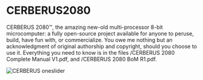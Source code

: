 # CERBERUS2080
CERBERUS 2080™, the amazing new-old multi-processor 8-bit microcomputer: a fully open-source project available for anyone to peruse, build, have fun with, or commercialize. You owe me nothing but an acknowledgment of original authorship and copyright, should you choose to use it.
Everything you need to know is in the files /CERBERUS 2080 Complete Manual V1.pdf, and /CERBERUS 2080 BoM R1.pdf.

![CERBERUS oneslider](https://user-images.githubusercontent.com/69539226/116828792-43c4fe00-aba1-11eb-82e9-53359ee5c066.png)

